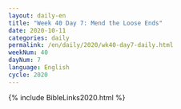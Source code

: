 ```yaml
---
layout: daily-en
title: "Week 40 Day 7: Mend the Loose Ends"
date: 2020-10-11 
categories: daily
permalink: /en/daily/2020/wk40-day7-daily.html
weekNum: 40
dayNum: 7
language: English
cycle: 2020
---
```


{% include BibleLinks2020.html %} 
